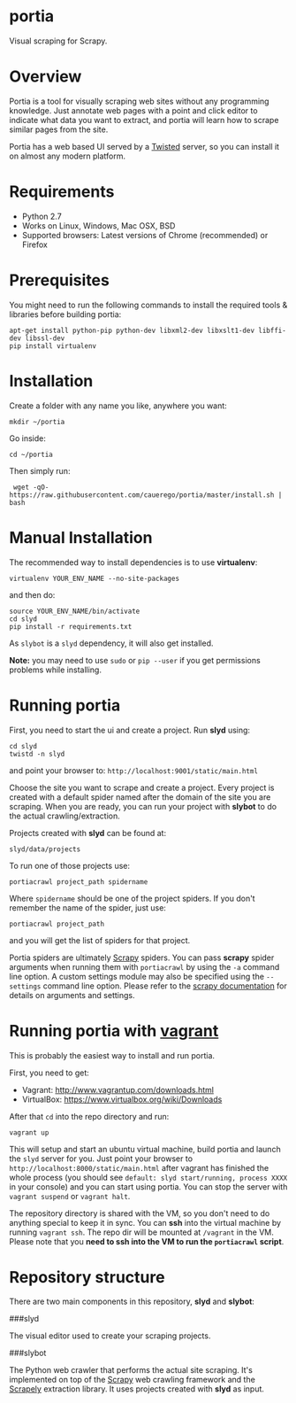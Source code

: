 portia
======
Visual scraping for Scrapy.


Overview
========

Portia is a tool for visually scraping web sites without any programming knowledge. Just annotate web pages with a point and click editor to indicate what data you want to extract, and portia will learn how to scrape similar pages
from the site.

Portia has a web based UI served by a [Twisted] server, so you can install it on almost any modern platform.

Requirements
============

* Python 2.7
* Works on Linux, Windows, Mac OSX, BSD
* Supported browsers: Latest versions of Chrome (recommended) or Firefox

Prerequisites
=============

You might need to run the following commands to install the required tools & libraries before building portia:

    apt-get install python-pip python-dev libxml2-dev libxslt1-dev libffi-dev libssl-dev
    pip install virtualenv

Installation
============

Create a folder with any name you like, anywhere you want:

    mkdir ~/portia

Go inside:

    cd ~/portia

Then simply run:

     wget -qO- https://raw.githubusercontent.com/cauerego/portia/master/install.sh | bash


Manual Installation
===================

The recommended way to install dependencies is to use __virtualenv__:

    virtualenv YOUR_ENV_NAME --no-site-packages

and then do:

    source YOUR_ENV_NAME/bin/activate
    cd slyd
    pip install -r requirements.txt

As `slybot` is a `slyd` dependency, it will also get installed.

**Note:** you may need to use `sudo` or `pip --user` if you get permissions problems while installing.

Running portia
==============

First, you need to start the ui and create a project. Run __slyd__ using:

	cd slyd
	twistd -n slyd

and point your browser to: `http://localhost:9001/static/main.html`

Choose the site you want to scrape and create a project. Every project is created with a default spider named after the domain of the site you are scraping. When you are ready, you can run your project with __slybot__ to do the actual crawling/extraction.

Projects created with __slyd__ can be found at:

	slyd/data/projects

To run one of those projects use:

	portiacrawl project_path spidername

Where `spidername` should be one of the project spiders. If you don't remember the name of the spider, just use:

	portiacrawl project_path

and you will get the list of spiders for that project.

Portia spiders are ultimately [Scrapy] spiders. You can pass __scrapy__ spider arguments when running them with ```portiacrawl``` by using the ```-a``` command line option. A custom settings module may also be specified using the ```--settings``` command line option. Please refer to the [scrapy documentation] for details on arguments and settings.

Running portia with [vagrant]
=============================

This is probably the easiest way to install and run portia.

First, you need to get:

* Vagrant: http://www.vagrantup.com/downloads.html
* VirtualBox: https://www.virtualbox.org/wiki/Downloads

After that ```cd``` into the repo directory and run:

    vagrant up

This will setup and start an ubuntu virtual machine, build portia and launch the ```slyd``` server for you. Just point your browser to `http://localhost:8000/static/main.html` after vagrant has finished the whole process (you should see ```default: slyd start/running, process XXXX``` in your console) and you can start using portia. You can stop the server with ```vagrant suspend``` or ```vagrant halt```.

The repository directory is shared with the VM, so you don't need to do anything special to keep it in sync. You can __ssh__ into the virtual machine by running ```vagrant ssh```. The repo dir will be mounted at ```/vagrant``` in the VM. Please note that you __need to ssh into the VM to run the ```portiacrawl``` script__.

Repository structure
====================

There are two main components in this repository, __slyd__ and __slybot__:

###slyd

The visual editor used to create your scraping projects.

###slybot

The Python web crawler that performs the actual site scraping. It's implemented on top of the [Scrapy] web crawling
framework and the [Scrapely] extraction library. It uses projects created with __slyd__ as input.


[Twisted]: https://twistedmatrix.com
[Scrapely]: https://github.com/scrapy/scrapely
[Scrapy]: http://scrapy.org
[scrapy documentation]: http://doc.scrapy.org/en/latest
[vagrant]: http://www.vagrantup.com
